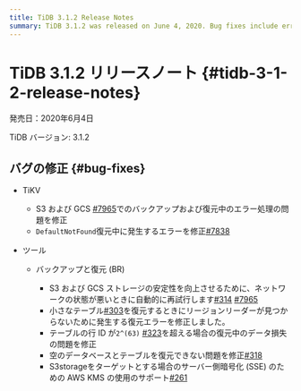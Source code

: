 ```yaml
---
title: TiDB 3.1.2 Release Notes
summary: TiDB 3.1.2 was released on June 4, 2020. Bug fixes include error handling during backup and restoration with S3 and GCS, and a `DefaultNotFound` error during restoration. Tools like Backup & Restore (BR) now automatically retry on poor network, fix restoration failures, data loss issues, and support AWS KMS for server-side encryption with S3 storage.
---
```


# TiDB 3.1.2 リリースノート {#tidb-3-1-2-release-notes}

発売日：2020年6月4日

TiDB バージョン: 3.1.2

## バグの修正 {#bug-fixes}

-   TiKV

    -   S3 および GCS [#7965](https://github.com/tikv/tikv/pull/7965)でのバックアップおよび復元中のエラー処理の問題を修正
    -   `DefaultNotFound`復元中に発生するエラーを修正[#7838](https://github.com/tikv/tikv/pull/7938)

-   ツール

    -   バックアップと復元 (BR)

        -   S3 および GCS ストレージの安定性を向上させるために、ネットワークの状態が悪いときに自動的に再試行します[#314](https://github.com/pingcap/br/pull/314) [#7965](https://github.com/tikv/tikv/pull/7965)
        -   小さなテーブル[#303](https://github.com/pingcap/br/pull/303)を復元するときにリージョンリーダーが見つからないために発生する復元エラーを修正しました。
        -   テーブルの行 ID が`2^(63)` [#323](https://github.com/pingcap/br/pull/323)を超える場合の復元中のデータ損失の問題を修正
        -   空のデータベースとテーブルを復元できない問題を修正[#318](https://github.com/pingcap/br/pull/318)
        -   S3storageをターゲットとする場合のサーバー側暗号化 (SSE) のための AWS KMS の使用のサポート[#261](https://github.com/pingcap/br/pull/261)
